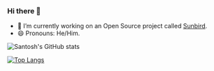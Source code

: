 ### Hi there 👋

- 🔭 I’m currently working on an Open Source project called [Sunbird](https://github.com/project-sunbird).
- 😄 Pronouns: He/Him.

![Santosh's GitHub stats](https://github-readme-stats.vercel.app/api?username=santoshilimi&show_icons=true&theme=dark)

[![Top Langs](https://github-readme-stats.vercel.app/api/top-langs/?username=santoshilimi&layout=compact)](https://github.com/santoshilimi/github-readme-stats)

<!--
**santoshilimi/santoshilimi** is a ✨ _special_ ✨ repository because its `README.md` (this file) appears on your GitHub profile.

Here are some ideas to get you started:

- 🔭 I’m currently working on ...
- 🌱 I’m currently learning ...
- 👯 I’m looking to collaborate on ...
- 🤔 I’m looking for help with ...
- 💬 Ask me about ...
- 📫 How to reach me: ...
- 😄 Pronouns: ...
- ⚡ Fun fact: ...
-->
